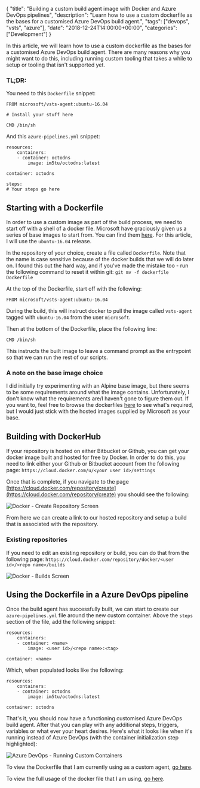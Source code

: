 {
    "title": "Building a custom build agent image with Docker and Azure DevOps pipelines",
    "description": "Learn how to use a custom dockerfile as the bases for a customised Azure DevOps build agent.",
    "tags": ["devops", "vsts", "azure"],
    "date": "2018-12-24T14:00:00+00:00",
    "categories": ["Development"]
}

In this article, we will learn how to use a custom dockerfile as the bases for a customised Azure DevOps build agent. There are many reasons why you might want to do this, including running custom tooling that takes a while to setup or tooling that isn't supported yet. 

<!--more-->

### TL;DR:

You need to this `Dockerfile` snippet:

    FROM microsoft/vsts-agent:ubuntu-16.04

    # Install your stuff here

    CMD /bin/sh

And this `azure-pipelines.yml` snippet:

    resources:
        containers:
        - container: octodns
            image: im5tu/octodns:latest

    container: octodns

    steps:
    # Your steps go here

## Starting with a Dockerfile

In order to use a custom image as part of the build process, we need to start off with a shell of a docker file. Microsoft have graciously given us a series of base images to start from. You can find them [here](https://hub.docker.com/r/microsoft/vsts-agent). For this article, I will use the `ubuntu-16.04` release.

In the repository of your choice, create a file called `Dockerfile`. Note that the name is case sensitive because of the docker builds that we will do later on. I found this out the hard way, and if you've made the mistake too - run the following command to reset it within git: `git mv -f dockerfile Dockerfile`

At the top of the Dockerfile, start off with the following:

    FROM microsoft/vsts-agent:ubuntu-16.04

During the build, this will instruct docker to pull the image called `vsts-agent` tagged with `ubuntu-16.04` from the user `microsoft`.

Then at the bottom of the Dockerfile, place the following line:

    CMD /bin/sh

This instructs the built image to leave a command prompt as the entrypoint so that we can run the rest of our scripts.

### A note on the base image choice

I did initially try experimenting with an Alpine base image, but there seems to be some requirements around what the image contains. Unfortunately, I don't know what the requirements are/I haven't gone to figure them out. If you want to, feel free to browse the dockerfiles [here](https://github.com/Microsoft/vsts-agent-docker/) to see what's required, but I would just stick with the hosted images supplied by Microsoft as your base.

## Building with DockerHub

If your repository is hosted on either Bitbucket or Github, you can get your docker image built and hosted for free by Docker. In order to do this, you need to link either your Github or Bitbucket account from the following page: `https://cloud.docker.com/u/<your user id>/settings`

Once that is complete, if you navigate to the page [https://cloud.docker.com/repository/create](https://cloud.docker.com/repository/create) you should see the following:

![Docker - Create Repository Screen](/img/custom-docker-agent/Create-Repository.png)

From here we can create a link to our hosted repository and setup a build that is associated with the repository.

### Existing repositories

If you need to edit an existing repository or build, you can do that from the following page: `https://cloud.docker.com/repository/docker/<user id>/<repo name>/builds`

![Docker - Builds Screen](/img/custom-docker-agent/Build-Page.png)

## Using the Dockerfile in a Azure DevOps pipeline

Once the build agent has successfully built, we can start to create our `azure-pipelines.yml` file around the new custom container. Above the `steps` section of the file, add the following snippet:

    resources:
        containers:
        - container: <name>
            image: <user id>/<repo name>:<tag>

    container: <name>

Which, when populated looks like the following:

    resources:
        containers:
        - container: octodns
            image: im5tu/octodns:latest

    container: octodns

That's it, you should now have a functioning customised Azure DevOps build agent. After that you can play with any additional steps, triggers, variables or what ever your heart desires. Here's what it looks like when it's running instead of Azure DevOps (with the container initialization step highlighted):

![Azure DevOps - Running Custom Containers](/img/custom-docker-agent/Running-Agent.png)

To view the Dockerfile that I am currently using as a custom agent, [go here](https://github.com/Im5tu/octodns-docker/blob/master/Dockerfile).

To view the full usage of the docker file that I am using, [go here](https://github.com/Im5tu/dns/blob/master/azure-pipelines.yml).
